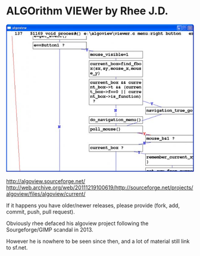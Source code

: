 # ALGOrithm VIEWer by Rhee J.D.

![algoview](https://raw.githubusercontent.com/Kochise/algoview/master/screenshot.jpg)

http://algoview.sourceforge.net/
http://web.archive.org/web/20111219100619/http://sourceforge.net/projects/algoview/files/algoview/current/

If it happens you have older/newer releases, please provide (fork, add, commit, push, pull request).

Obviously rhee defaced his algoview project following the Sourgeforge/GIMP scandal in 2013.

However he is nowhere to be seen since then, and a lot of material still link to sf.net.
